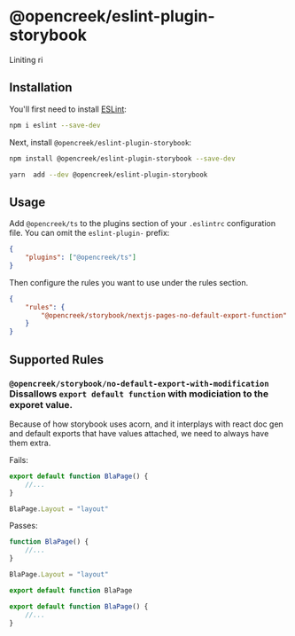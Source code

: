 # @opencreek/eslint-plugin-storybook

Liniting ri

## Installation

You'll first need to install [ESLint](https://eslint.org/):

```sh
npm i eslint --save-dev
```

Next, install `@opencreek/eslint-plugin-storybook`:

```sh
npm install @opencreek/eslint-plugin-storybook --save-dev
```

```sh
yarn  add --dev @opencreek/eslint-plugin-storybook
```

## Usage

Add `@opencreek/ts` to the plugins section of your `.eslintrc` configuration file. You can omit the `eslint-plugin-` prefix:

```json
{
    "plugins": ["@opencreek/ts"]
}
```

Then configure the rules you want to use under the rules section.

```json
{
    "rules": {
        "@opencreek/storybook/nextjs-pages-no-default-export-function": "error"
    }
}
```

## Supported Rules


### `@opencreek/storybook/no-default-export-with-modification` Dissallows `export default function` with modiciation to the exporet value.

Because of how storybook uses acorn, and it interplays with react doc gen and default exports that have values attached, we need to always have them extra.

Fails:

```ts
export default function BlaPage() {
    //...
}

BlaPage.Layout = "layout"
```

Passes:

```ts
function BlaPage() {
    //...
}

BlaPage.Layout = "layout"

export default function BlaPage
```

```ts
export default function BlaPage() {
    //...
}
```
